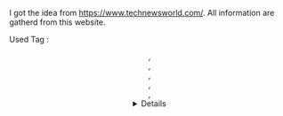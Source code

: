 I got the idea from https://www.technewsworld.com/.
All information are gatherd from this website.

Used Tag : <header>,<nav>,<section>,<article>,<aside>,<details>,<figure>,<hgroup>,<mark>,<time>,<wbr>,<video>,<footer> and so on.
